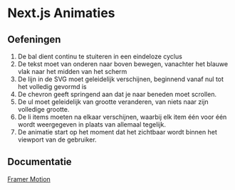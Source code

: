# Next.js Animaties

## Oefeningen

1. De bal dient continu te stuiteren in een eindeloze cyclus
2. De tekst moet van onderen naar boven bewegen, vanachter het blauwe vlak naar het midden van het scherm
3. De lijn in de SVG moet geleidelijk verschijnen, beginnend vanaf nul tot het volledig gevormd is
4. De chevron geeft springend aan dat je naar beneden moet scrollen.
5. De ul moet geleidelijk van grootte veranderen, van niets naar zijn volledige grootte.
6. De li items moeten na elkaar verschijnen, waarbij elk item één voor één wordt weergegeven in plaats van allemaal tegelijk.
7. De animatie start op het moment dat het zichtbaar wordt binnen het viewport van de gebruiker.

## Documentatie

[Framer Motion](https://www.framer.com/motion/?utm_source=google&utm_medium=adwords&utm_campaign=PerformanceMax-Framer_&gad_source=1&gclid=EAIaIQobChMItLmOuvHghAMVSxMGAB3zoQkxEAAYASAAEgJl5fD_BwE)
